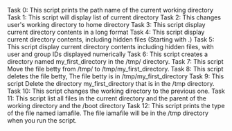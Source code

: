 Task 0: This script prints the path name of the current working directory
Task 1: This script will display list of current directory
Task 2: This changes user's working directory to home directory
Task 3: This script display current directory contents in a long format
Task 4: This script display current directory contents, including hidden files (Starting with .)
Task 5: This script display current directory contents including hidden files, with user and group IDs displayed numerically
Task 6: This script  creates a directory named my_first_directory in the /tmp/ directory.
Task 7: This script Move the file betty from /tmp/ to /tmp/my_first_directory.
Task 8: This script deletes the file betty, The file betty is in /tmp/my_first_directory
Task 9: This script Delete the directory my_first_directory that is in the /tmp directory.
Task 10: This script changes the working directory to the previous one.
Task 11: This script list all files in the current directory and the parent of the working directory and the /boot directory 
Task 12: This script prints the type of the file named iamafile. The file iamafile will be in the /tmp directory when you run the script.
